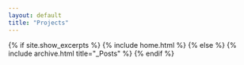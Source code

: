 ```yaml
---
layout: default
title: "Projects"
---
```


{% if site.show_excerpts %}
  {% include home.html %}
{% else %}
  {% include archive.html title="_Posts" %}
{% endif %}

